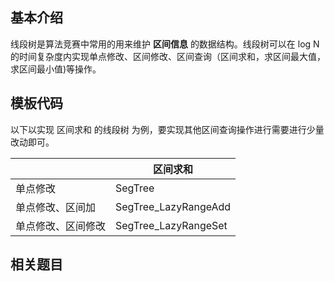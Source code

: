 ## 基本介绍

线段树是算法竞赛中常用的用来维护 **区间信息** 的数据结构。线段树可以在 log N 的时间复杂度内实现单点修改、区间修改、区间查询（区间求和，求区间最大值，求区间最小值)等操作。



## 模板代码

以下以实现 区间求和 的线段树 为例，要实现其他区间查询操作进行需要进行少量改动即可。

|                    | 区间求和             |
| ------------------ | -------------------- |
| 单点修改           | SegTree              |
| 单点修改、区间加   | SegTree_LazyRangeAdd |
| 单点修改、区间修改 | SegTree_LazyRangeSet |



## 相关题目

